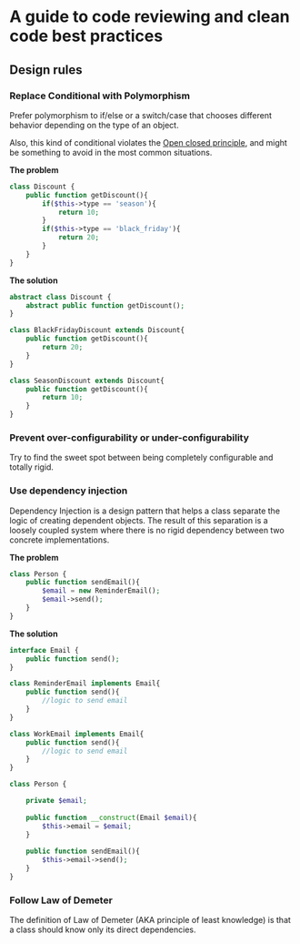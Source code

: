 # A guide to code reviewing and clean code best practices

## Design rules 

### Replace Conditional with Polymorphism

Prefer polymorphism to if/else or a switch/case that chooses different behavior depending on the type of an object.

Also, this kind of conditional violates the [Open closed principle](https://en.wikipedia.org/wiki/Open/closed_principle), and might be something to avoid in the most common situations.

**The problem**
```php
class Discount {
    public function getDiscount(){
        if($this->type == 'season'){
            return 10;
        }
        if($this->type == 'black_friday'){
            return 20;
        }
    }
}
```

**The solution**
```php
abstract class Discount {
    abstract public function getDiscount();
}

class BlackFridayDiscount extends Discount{
    public function getDiscount(){
        return 20;
    }
}

class SeasonDiscount extends Discount{
    public function getDiscount(){
        return 10;
    }
}
```

### Prevent over-configurability or under-configurability 

Try to find the sweet spot between being completely configurable and totally rigid.

### Use dependency injection

Dependency Injection is a design pattern that helps a class separate the logic of creating dependent objects. The result of this separation is a loosely coupled system where there is no rigid dependency between two concrete implementations.

**The problem**
```php
class Person {
    public function sendEmail(){
        $email = new ReminderEmail();
        $email->send();
    }
}
```

**The solution**
```php
interface Email {
    public function send();
}

class ReminderEmail implements Email{
    public function send(){
        //logic to send email
    }
}

class WorkEmail implements Email{
    public function send(){
        //logic to send email
    }
}

class Person {

    private $email;
    
    public function __construct(Email $email){
        $this->email = $email;
    }
    
    public function sendEmail(){
        $this->email->send();
    }
}
```

### Follow Law of Demeter

The definition of Law of Demeter (AKA principle of least knowledge) is that a class should know only its direct dependencies.